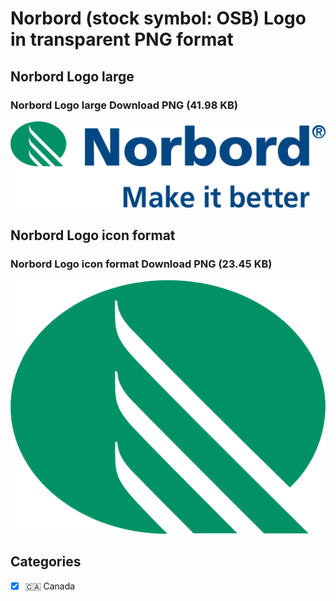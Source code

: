 # Norbord (stock symbol: OSB) Logo in transparent PNG format

## Norbord Logo large

### Norbord Logo large Download PNG (41.98 KB)

![Norbord Logo large Download PNG (41.98 KB)](/img/orig/OSB_BIG-5c0e04b6.png)

## Norbord Logo icon format

### Norbord Logo icon format Download PNG (23.45 KB)

![Norbord Logo icon format Download PNG (23.45 KB)](/img/orig/OSB-7a8a46f0.png)



## Categories
- [x] 🇨🇦 Canada
